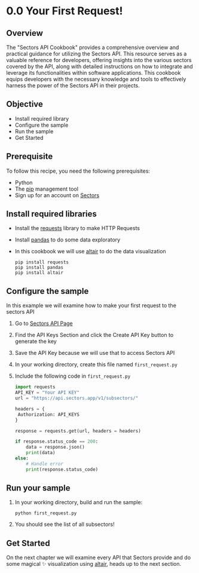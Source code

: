 # 0.0 Your First Request!

## Overview

The "Sectors API Cookbook" provides a comprehensive overview and practical guidance for utilizing the Sectors API. This resource serves as a valuable reference for developers, offering insights into the various sectors covered by the API, along with detailed instructions on how to integrate and leverage its functionalities within software applications. This cookbook equips developers with the necessary knowledge and tools to effectively harness the power of the Sectors API in their projects.

## Objective

- Install required library
- Configure the sample
- Run the sample
- Get Started

## Prerequisite

To follow this recipe, you need the following prerequisites:

- Python
- The [pip](https://pypi.org/project/pip/) management tool
- Sign up for an account on [Sectors](https://sectors.app/)

## Install required libraries

- Install the [requests](https://requests.readthedocs.io/en/latest/) library to make HTTP Requests

- Install [pandas](https://pypi.org/project/pandas/) to do some data exploratory
- In this cookbook we will use [altair](https://pypi.org/project/altair/) to do the data visualization

  ```
  pip install requests
  pip install pandas
  pip install altair
  ```

## Configure the sample

In this example we will examine how to make your first request to the sectors API

1. Go to [Sectors API Page](https://sectors.app/api)
2. Find the API Keys Section and click the Create API Key button to generate the key
3. Save the API Key because we will use that to access Sectors API
4. In your working directory, create this file named `first_request.py`
5. Include the following code in `first_request.py`

   ```python
   import requests
   API_KEY = "Your API KEY"
   url = "https://api.sectors.app/v1/subsectors/"

   headers = {
    Authorization: API_KEYS
   }

   response = requests.get(url, headers = headers)

   if response.status_code == 200:
       data = response.json()
       print(data)
   else:
       # Handle error
       print(response.status_code)
   ```

## Run your sample

1. In your working directory, build and run the sample:

   ```
   python first_request.py
   ```

2. You should see the list of all subsectors!

## Get Started

On the next chapter we will examine every API that Sectors provide and do some magical :sparkles: visualization using [altair](<(https://pypi.org/project/altair/)>), heads up to the next section.
